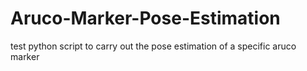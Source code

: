 # Aruco-Marker-Pose-Estimation
test python script to carry out the pose estimation of a specific aruco marker 
